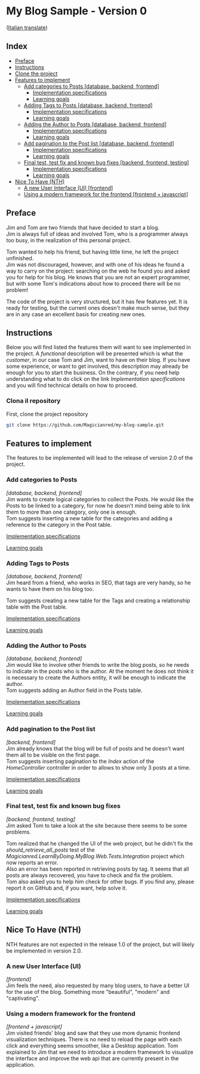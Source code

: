 # My Blog Sample - Version 0
([Italian translate](README_IT.md))

## Index

- [Preface](#preface)  
- [Instructions](#instructions)  
- [Clone the project](#clone-the-project)  
- [Features to implement](#features-to-implement)  
    - [Add categories to Posts [database, backend, frontend]](#add-categories-to-posts)
        - [Implementation specifications](Features/PostCategories_IT.md) 
        - [Learning goals](LearningGoals/PostCategories_IT.md)  
    - [Adding Tags to Posts [database, backend, frontend]](#adding-tags-to-posts)
        - [Implementation specifications](Features/PostTags_IT.md) 
        - [Learning goals](LearningGoals/PostTags_IT.md)  
    - [Adding the Author to Posts [database, backend, frontend]](#adding-the-author-to-posts)
        - [Implementation specifications](Features/PostAuthor_IT.md) 
        - [Learning goals](LearningGoals/PostAuthor_IT.md)  
    - [Add pagination to the Post list [database, backend, frontend]](#add-pagination-to-the-post-list)
        - [Implementation specifications](Features/PostPagination_IT.md) 
        - [Learning goals](LearningGoals/PostPagination_IT.md)  
    - [Final test, test fix and known bug fixes [backend, frontend, testing]](#final-test,-test-fix-and-known-bug-fixes)
        - [Implementation specifications](Features/BugFixing_IT.md) 
        - [Learning goals](LearningGoals/BugFixing_IT.md)  
- [Nice To Have (NTH)](#nice-to-have-(nth))  
    - [A new User Interface (UI) [frontend]](#a-new-user-interface-(ui))  
    - [Using a modern framework for the frontend [frontend + javascript]](#using-a-modern-framework-for-the-frontend)  

## Preface
Jim and Tom are two friends that have decided to start a blog.  
Jim is always full of ideas and involved Tom, who is a programmer always too busy, in the realization of this personal project.  

Tom wanted to help his friend, but having little time, he left the project unfinished.  
Jim was not discouraged, however, and with one of his ideas he found a way to carry on the project: searching on the web he found you and asked you for help for his blog. He knows that you are not an expert programmer, but with some Tom's indications about how to proceed there will be no problem!  

The code of the project is very structured, but it has few features yet. It is ready for testing, but the current ones doesn't make much sense, but they are in any case an excellent basis for creating new ones.  

## Instructions
Below you will find listed the features them will want to see implemented in the project. A *functional* description will be presented which is what the *customer*, in our case Tom and Jim, want to have on their blog. If you have some experience, or want to get involved, this description may already be enough for you to start the business. On the contrary, if you need help understanding what to do click on the link *Implementation specifications* and you will find technical details on how to proceed.  

### Clona il repository
First, clone the project repository

```bash
git clone https://github.com/Magicianred/my-blog-sample.git
```

## Features to implement
The features to be implemented will lead to the release of version 2.0 of the project.  

### Add categories to Posts
*[database, backend, frontend]*  
Jim wants to create logical categories to collect the Posts. He would like the Posts to be linked to a category, for now he doesn't mind being able to link them to more than one category, only one is enough.  
Tom suggests inserting a new table for the categories and adding a reference to the category in the Post table.  

[Implementation specifications](Features/PostCategories.md)  

[Learning goals](LearningGoals/PostCategories.md)  

### Adding Tags to Posts
*[database, backend, frontend]*  
Jim heard from a friend, who works in SEO, that tags are very handy, so he wants to have them on his blog too.  

Tom suggests creating a new table for the Tags and creating a relationship table with the Post table.  

[Implementation specifications](Features/PostTags.md)  

[Learning goals](LearningGoals/PostTags.md)  

### Adding the Author to Posts
*[database, backend, frontend]*  
Jim would like to involve other friends to write the blog posts, so he needs to indicate in the posts who is the author. At the moment he does not think it is necessary to create the Authors entity, it will be enough to indicate the author.  
Tom suggests adding an Author field in the Posts table.  

[Implementation specifications](Features/PostAuthor.md)  

[Learning goals](LearningGoals/PostAuthor.md)  

### Add pagination to the Post list
*[backend, frontend]*  
Jim already knows that the blog will be full of posts and he doesn't want them all to be visible on the first page.  
Tom suggests inserting pagination to the *Index* action of the *HomeController* controller in order to allows to show only 3 posts at a time.  

[Implementation specifications](Features/PostPagination.md)  

[Learning goals](LearningGoals/PostPagination.md)  

### Final test, test fix and known bug fixes
*[backend, frontend, testing]*  
Jim asked Tom to take a look at the site because there seems to be some problems.

Tom realized that he changed the UI of the web project, but he didn't fix the *should_retrieve_all_posts* test of the *Magicianred.LearnByDoing.MyBlog.Web.Tests.Integration* project which now reports an error.  
Also an error has been reported in retrieving posts by tag. It seems that all posts are always recovered, you have to check and fix the problem.  
Tom also asked you to help him check for other bugs. If you find any, please report it on GitHub and, if you want, help solve it.  

[Implementation specifications](Features/TestingAndBugFixing.md)  

[Learning goals](LearningGoals/TestingAndBugFixing.md)  

## Nice To Have (NTH)
NTH features are not expected in the release 1.0 of the project, but will likely be implemented in version 2.0.  

### A new User Interface (UI)
*[frontend]*  
Jim feels the need, also requested by many blog users, to have a better UI for the use of the blog. Something more "beautiful", "modern" and "captivating".  

### Using a modern framework for the frontend
*[frontend + javascript]*  
Jim visited friends' blog and saw that they use more dynamic frontend visualization techniques. There is no need to reload the page with each click and everything seems smoother, like a Desktop application. Tom explained to Jim that we need to introduce a modern framework to visualize the interface and improve the web api that are currently present in the application.
